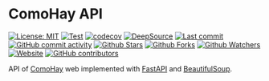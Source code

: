 # ComoHay API

[![License: MIT](https://img.shields.io/badge/License-MIT-green.svg)](https://opensource.org/licenses/MIT)
[![Test](https://github.com/leynier/comohay-api/workflows/CI/badge.svg)](https://github.com/leynier/comohay-api/actions?query=workflow%3ACI)
[![codecov](https://codecov.io/gh/leynier/comohay-api/branch/main/graph/badge.svg?token=Z1MEEL3EAB)](https://codecov.io/gh/leynier/comohay-api)
[![DeepSource](https://deepsource.io/gh/leynier/comohay-api.svg/?label=active+issues)](https://deepsource.io/gh/leynier/comohay-api/?ref=repository-badge)
[![Last commit](https://img.shields.io/github/last-commit/leynier/comohay-api.svg?style=flat)](https://github.com/leynier/comohay-api/commits)
[![GitHub commit activity](https://img.shields.io/github/commit-activity/m/leynier/comohay-api)](https://github.com/leynier/comohay-api/commits)
[![Github Stars](https://img.shields.io/github/stars/leynier/comohay-api?style=flat&logo=github)](https://github.com/leynier/comohay-api/stargazers)
[![Github Forks](https://img.shields.io/github/forks/leynier/comohay-api?style=flat&logo=github)](https://github.com/leynier/comohay-api/network/members)
[![Github Watchers](https://img.shields.io/github/watchers/leynier/comohay-api?style=flat&logo=github)](https://github.com/leynier/comohay-api)
[![Website](https://img.shields.io/website?up_message=online&url=https%3A%2F%2Fleynier.github.io/comohay-api)](https://leynier.github.io/comohay-api)
[![GitHub contributors](https://img.shields.io/github/contributors/leynier/comohay-api)](https://github.com/leynier/comohay-api/graphs/contributors)

API of [ComoHay](https://comohay.com) web implemented with [FastAPI](https://fastapi.tiangolo.com) and [BeautifulSoup](https://www.crummy.com/software/BeautifulSoup).
